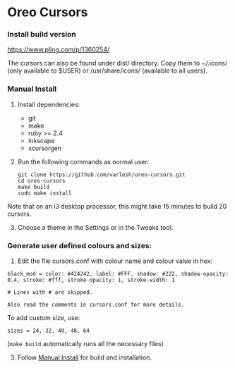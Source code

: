 # Oreo Cursors

### Install build version

https://www.pling.com/p/1360254/

The cursors can also be found under dist/ directory. Copy them to ~/.icons/ (only available to $USER) or /usr/share/icons/ (available to all users).

### Manual Install

1. Install dependencies:

    - git
    - make
    - ruby >= 2.4
    - inkscape
    - xcursorgen

2. Run the following commands as normal user:

    ```
    git clone https://github.com/varlesh/oreo-cursors.git
    cd oreo-cursors
    make build
    sudo make install
    ```

Note that on an i3 desktop processor, this might take 15 minutes to build 20 cursors.

3. Choose a theme in the Settings or in the Tweaks tool.

### Generate user defined colours and sizes:

1. Edit the file cursors.conf with colour name and colour value in hex:

```
black_mod = color: #424242, label: #FFF, shadow: #222, shadow-opacity: 0.4, stroke: #fff, stroke-opacity: 1, stroke-width: 1

# Lines with # are skipped.

Also read the comments in cursors.conf for more details.
```

To add custom size, use:

```
sizes = 24, 32, 40, 48, 64
```

(`make build` automatically runs all the necessary files)

3. Follow [Manual Install](https://github.com/Souravgoswami/oreo-cursors#manual-install) for build and installation.
